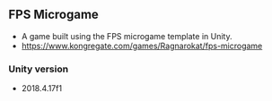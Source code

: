 ## FPS Microgame
- A game built using the FPS microgame template in Unity.
- https://www.kongregate.com/games/Ragnarokat/fps-microgame

### Unity version
- 2018.4.17f1

